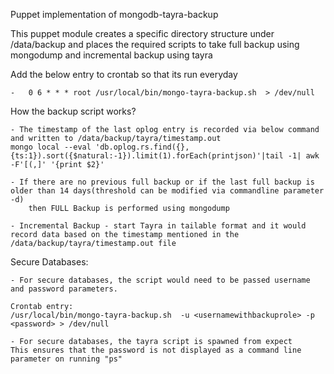 Puppet implementation of mongodb-tayra-backup

This puppet module creates a specific directory structure  under /data/backup and places the required scripts to take full backup using mongodump and incremental backup using tayra

Add the below entry to crontab so that its run everyday

	-	0 6 * * * root /usr/local/bin/mongo-tayra-backup.sh  > /dev/null

How the backup script works?

	- The timestamp of the last oplog entry is recorded via below command and written to /data/backup/tayra/timestamp.out
	mongo local --eval 'db.oplog.rs.find({}, {ts:1}).sort({$natural:-1}).limit(1).forEach(printjson)'|tail -1| awk -F'[(,]' '{print $2}'

	- If there are no previous full backup or if the last full backup is older than 14 days(threshold can be modified via commandline parameter -d)
		then FULL Backup is performed using mongodump

	- Incremental Backup - start Tayra in tailable format and it would record data based on the timestamp mentioned in the /data/backup/tayra/timestamp.out file


Secure Databases:

	- For secure databases, the script would need to be passed username and password parameters. 

	Crontab entry:
	/usr/local/bin/mongo-tayra-backup.sh  -u <usernamewithbackuprole> -p <password> > /dev/null

	- For secure databases, the tayra script is spawned from expect 
	This ensures that the password is not displayed as a command line parameter on running "ps"

